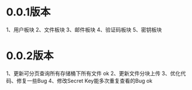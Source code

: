 # 0.0.1版本

1、用户板块
2、文件板块
3、邮件板块
4、验证码板块
5、密钥板块

# 0.0.2版本

1、更新可分页查询所有存储桶下所有文件 ok
2、更新文件分块上传
3、优化代码、修复一些Bug
4、修改Secret Key能多次重复查看的Bug ok 
